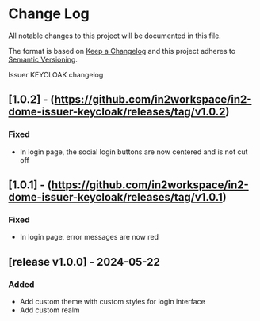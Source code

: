 # Change Log

All notable changes to this project will be documented in this file.

The format is based on [Keep a Changelog](http://keepachangelog.com/)
and this project adheres to [Semantic Versioning](http://semver.org/).

Issuer KEYCLOAK changelog
## [1.0.2] - (https://github.com/in2workspace/in2-dome-issuer-keycloak/releases/tag/v1.0.2)
### Fixed
- In login page, the social login buttons are now centered and is not cut off

## [1.0.1] - (https://github.com/in2workspace/in2-dome-issuer-keycloak/releases/tag/v1.0.1)
### Fixed
- In login page, error messages are now red

## [release v1.0.0] - 2024-05-22
### Added
- Add custom theme with custom styles for login interface
- Add custom realm